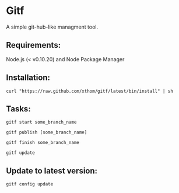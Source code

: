 Gitf
====

A simple git-hub-like managment tool.

Requirements:
-------------

Node.js (< v0.10.20) and Node Package Manager

Installation: 
-------------

	curl "https://raw.github.com/xthom/gitf/latest/bin/install" | sh

Tasks:
------

	gitf start some_branch_name
	
	gitf publish [some_branch_name]
	
	gitf finish some_branch_name

	gitf update

Update to latest version:
-------------------------

	gitf config update
